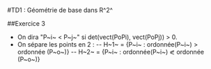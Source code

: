 #TD1 : Géométrie de base dans R^2^

##Exercice 3
- On dira "P~i~ < P~j~" si det(vect(PoPi), vect(PoPj)) > 0.
- On sépare les points en 2 :
-- H~1~ = {P~i~ : ordonnée(P~i~) > ordonnée (P~o~)}
-- H~2~ = {P~i~ : ordonnée(P~i~) ⪕ ordonnée (P~o~)}